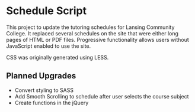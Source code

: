 # Schedule Script

This project to update the tutoring schedules for Lansing Community College. It replaced several schedules on the site that were either long pages of HTML or PDF files. 
Progressive functionality allows users without JavaScript enabled to use the site.

CSS was originally generated using LESS.

## Planned Upgrades
* Convert styling to SASS
* Add Smooth Scrolling to schedule after user selects the course subject
* Create functions in the jQuery
